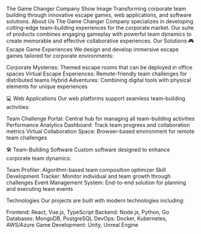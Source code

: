 
The Game Changer Company
Show Image
Transforming corporate team building through innovative escape games, web applications, and software solutions.
About Us
The Game Changer Company specializes in developing cutting-edge team-building experiences for the corporate market. Our suite of products combines engaging gameplay with powerful team dynamics to create memorable and effective collaborative experiences.
Our Solutions
🎮 Escape Game Experiences
We design and develop immersive escape games tailored for corporate environments:

Corporate Mysteries: Themed escape rooms that can be deployed in office spaces
Virtual Escape Experiences: Remote-friendly team challenges for distributed teams
Hybrid Adventures: Combining digital tools with physical elements for unique experiences

💻 Web Applications
Our web platforms support seamless team-building activities:

Team Challenge Portal: Central hub for managing all team-building activities
Performance Analytics Dashboard: Track team progress and collaboration metrics
Virtual Collaboration Space: Browser-based environment for remote team challenges

🛠️ Team-Building Software
Custom software designed to enhance corporate team dynamics:

Team Profiler: Algorithm-based team composition optimizer
Skill Development Tracker: Monitor individual and team growth through challenges
Event Management System: End-to-end solution for planning and executing team events

Technologies
Our projects are built with modern technologies including:

Frontend: React, Vue.js, TypeScript
Backend: Node.js, Python, Go
Databases: MongoDB, PostgreSQL
DevOps: Docker, Kubernetes, AWS/Azure
Game Development: Unity, Unreal Engine
